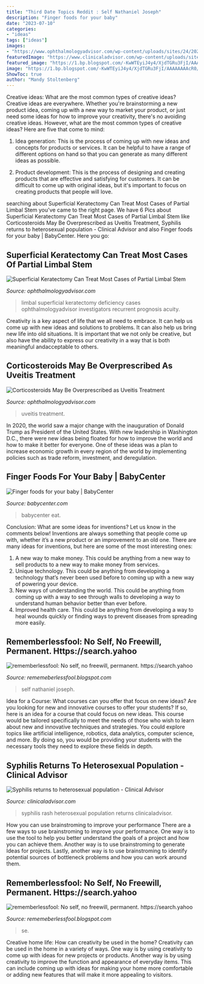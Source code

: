 ```yaml
---
title: "Third Date Topics Reddit : Self Nathaniel Joseph"
description: "Finger foods for your baby"
date: "2023-07-10"
categories:
- "ideas"
tags: ["ideas"]
images:
- "https://www.ophthalmologyadvisor.com/wp-content/uploads/sites/24/2021/08/laser-surgery_G_RM_838191674-1024x813.jpg"
featuredImage: "https://www.clinicaladvisor.com/wp-content/uploads/sites/11/2018/12/newsline0709_syphilis_62606.jpg"
featured_image: "https://1.bp.blogspot.com/-KwWTEyiJ4y4/XjdTGRu3FjI/AAAAAAAAcR0/P646t4mWEFoB56dMj12i8Utkiuh_UargQCLcBGAsYHQ/s1600/Untitled260.png"
image: "https://1.bp.blogspot.com/-KwWTEyiJ4y4/XjdTGRu3FjI/AAAAAAAAcR0/P646t4mWEFoB56dMj12i8Utkiuh_UargQCLcBGAsYHQ/s1600/Untitled260.png"
ShowToc: true
author: "Mandy Stoltenberg"
---
```



Creative ideas: What are the most common types of creative ideas?
Creative ideas are everywhere. Whether you're brainstorming a new product idea, coming up with a new way to market your product, or just need some ideas for how to improve your creativity, there's no avoiding creative ideas. However, what are the most common types of creative ideas? Here are five that come to mind: 
1. Idea generation: This is the process of coming up with new ideas and concepts for products or services. It can be helpful to have a range of different options on hand so that you can generate as many different ideas as possible.

2. Product development: This is the process of designing and creating products that are effective and satisfying for customers. It can be difficult to come up with original ideas, but it's important to focus on creating products that people will love.


	

		
searching about Superficial Keratectomy Can Treat Most Cases of Partial Limbal Stem you've came to the right page. We have 6 Pics about Superficial Keratectomy Can Treat Most Cases of Partial Limbal Stem like Corticosteroids May Be Overprescribed as Uveitis Treatment, Syphilis returns to heterosexual population - Clinical Advisor and also Finger foods for your baby | BabyCenter. Here you go:
		
    
## Superficial Keratectomy Can Treat Most Cases Of Partial Limbal Stem

<img loading=lazy src="https://www.ophthalmologyadvisor.com/wp-content/uploads/sites/24/2021/08/laser-surgery_G_RM_838191674-1024x813.jpg" onerror="this.onerror=null;this.src='https://tse3.mm.bing.net/th?id=OIP.S-o6Vxdf3hXUReprIab2TAHaF4&amp;pid=15.1';" alt="Superficial Keratectomy Can Treat Most Cases of Partial Limbal Stem">

_Source: ophthalmologyadvisor.com_

>limbal superficial keratectomy deficiency cases ophthalmologyadvisor investigators recurrent prognosis acuity. 

	

Creativity is a key aspect of life that we all need to embrace. It can help us come up with new ideas and solutions to problems. It can also help us bring new life into old situations. It is important that we not only be creative, but also have the ability to express our creativity in a way that is both meaningful andacceptable to others.

    
## Corticosteroids May Be Overprescribed As Uveitis Treatment

<img loading=lazy src="https://www.ophthalmologyadvisor.com/wp-content/uploads/sites/24/2021/03/uveitis_MI_01AXX082.jpg" onerror="this.onerror=null;this.src='https://tse1.mm.bing.net/th?id=OIP.CE3FotWhSO1QW3_iajP3EgHaE5&amp;pid=15.1';" alt="Corticosteroids May Be Overprescribed as Uveitis Treatment">

_Source: ophthalmologyadvisor.com_

>uveitis treatment. 

	

In 2020, the world saw a major change with the inauguration of Donald Trump as President of the United States. With new leadership in Washington D.C., there were new ideas being floated for how to improve the world and how to make it better for everyone. One of these ideas was a plan to increase economic growth in every region of the world by implementing policies such as trade reform, investment, and deregulation.

    
## Finger Foods For Your Baby | BabyCenter

<img loading=lazy src="https://assets.babycenter.com/ims/2015/02/fingerfoods_wide.jpg" onerror="this.onerror=null;this.src='https://tse1.mm.bing.net/th?id=OIP.BB_hV9Dcm8gMHlLc8dnWXwHaEA&amp;pid=15.1';" alt="Finger foods for your baby | BabyCenter">

_Source: babycenter.com_

>babycenter eat. 

	

Conclusion: What are some ideas for inventions? Let us know in the comments below!
Inventions are always something that people come up with, whether it’s a new product or an improvement to an old one. There are many ideas for inventions, but here are some of the most interesting ones:
1. A new way to make money. This could be anything from a new way to sell products to a new way to make money from services.
2. Unique technology. This could be anything from developing a technology that’s never been used before to coming up with a new way of powering your device.
3. New ways of understanding the world. This could be anything from coming up with a way to see through walls to developing a way to understand human behavior better than ever before. 
4. Improved health care. This could be anything from developing a way to heal wounds quickly or finding ways to prevent diseases from spreading more easily.

    
## Rememberlessfool: No Self, No Freewill, Permanent. Https://search.yahoo

<img loading=lazy src="https://1.bp.blogspot.com/-8M2XPYsPIxk/Xj4B5TUtQfI/AAAAAAAAceM/rzutdsOGFiQ6UFF2sQyhRgZMXGsxW1QTQCLcBGAsYHQ/s320/Untitled371.png" onerror="this.onerror=null;this.src='https://tse3.mm.bing.net/th?id=OIP.5HiirB4dQ6Hc2XcmE0K37wAAAA&amp;pid=15.1';" alt="rememberlessfool: No self, no freewill, permanent. https://search.yahoo">

_Source: rememeberlessfool.blogspot.com_

>self nathaniel joseph. 

	

Idea for a Course: What courses can you offer that focus on new ideas?
Are you looking for new and innovative courses to offer your students? If so, here is an idea for a course that could focus on new ideas. This course would be tailored specifically to meet the needs of those who wish to learn about new and innovative techniques and strategies. You could explore topics like artificial intelligence, robotics, data analytics, computer science, and more. By doing so, you would be providing your students with the necessary tools they need to explore these fields in depth.

    
## Syphilis Returns To Heterosexual Population - Clinical Advisor

<img loading=lazy src="https://www.clinicaladvisor.com/wp-content/uploads/sites/11/2018/12/newsline0709_syphilis_62606.jpg" onerror="this.onerror=null;this.src='https://tse4.mm.bing.net/th?id=OIP.kUj8So1rCr1R96aUsqbYXAHaFC&amp;pid=15.1';" alt="Syphilis returns to heterosexual population - Clinical Advisor">

_Source: clinicaladvisor.com_

>syphilis rash heterosexual population returns clinicaladvisor. 

	

How you can use brainstroming to improve your performance
There are a few ways to use brainstroming to improve your performance. One way is to use the tool to help you better understand the goals of a project and how you can achieve them. Another way is to use brainstroming to generate Ideas for projects. Lastly, another way is to use brainstroming to identify potential sources of bottleneck problems and how you can work around them.

    
## Rememberlessfool: No Self, No Freewill, Permanent. Https://search.yahoo

<img loading=lazy src="https://1.bp.blogspot.com/-KwWTEyiJ4y4/XjdTGRu3FjI/AAAAAAAAcR0/P646t4mWEFoB56dMj12i8Utkiuh_UargQCLcBGAsYHQ/s1600/Untitled260.png" onerror="this.onerror=null;this.src='https://tse1.mm.bing.net/th?id=OIP.xO9oQos4CXqjtD1NmhWToAHaEK&amp;pid=15.1';" alt="rememberlessfool: No self, no freewill, permanent. https://search.yahoo">

_Source: rememeberlessfool.blogspot.com_

>se. 

	

Creative home life: How can creativity be used in the home?
Creativity can be used in the home in a variety of ways. One way is by using creativity to come up with ideas for new projects or products. Another way is by using creativity to improve the function and appearance of everyday items. This can include coming up with ideas for making your home more comfortable or adding new features that will make it more appealing to visitors.

